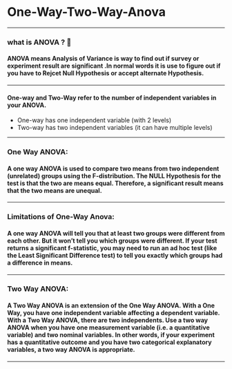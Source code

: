 # One-Way-Two-Way-Anova
___
###  what is ANOVA ?  :thinking:

#### ANOVA means Analysis of Variance is way to find out if survey or experiment result are significant .In normal words it is use to figure out if you have to Rejcet Null Hypothesis or accept alternate Hypothesis.

___
#### One-way and  Two-Way refer to the number of independent variables in your ANOVA.
- One-way has one independent variable (with 2 levels)
- Two-way has two independent variables (it can have multiple levels) 

___

### One Way ANOVA:

#### A one way ANOVA is used to compare two means from two independent (unrelated) groups using the F-distribution. The NULL Hypothesis for the test is that the two  are means equal. Therefore, a significant result means that the two means are unequal.
___
### Limitations of One-Way Anova:

#### A one way ANOVA will tell you that at least two groups were different from each other. But it won’t tell you which groups were different. If your test returns a significant f-statistic, you may need to run an ad hoc test (like the Least Significant Difference test) to tell you exactly which groups had a difference in means.
___
### Two Way ANOVA:

#### A Two Way ANOVA is an extension of the One Way ANOVA. With a One Way, you have one independent variable affecting a dependent variable. With a Two Way ANOVA, there are two independents. Use a two way ANOVA when you have one measurement variable (i.e. a quantitative variable) and two nominal variables. In other words, if your experiment has a quantitative outcome and you have two categorical explanatory variables, a two way ANOVA is appropriate.
___
